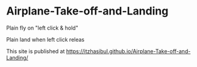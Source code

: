 # Airplane-Take-off-and-Landing


Plain fly on "left click & hold"

Plain land when left click releas

This site is published at https://itzhasibul.github.io/Airplane-Take-off-and-Landing/
